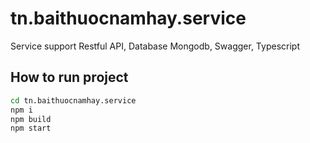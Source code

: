 # tn.baithuocnamhay.service

Service support Restful API, Database Mongodb, Swagger, Typescript

## How to run project

```bash
cd tn.baithuocnamhay.service
npm i
npm build
npm start
```
